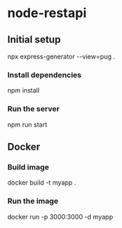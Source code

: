 # node-restapi

## Initial setup

npx express-generator --view=pug .

### Install dependencies
npm install

### Run the server
npm run start

## Docker

### Build image
docker build -t myapp .

### Run the image
docker run -p 3000:3000 -d myapp